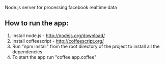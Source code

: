 Node.js server for processing facebook realtime data

How to run the app:
------------------
1. Install node.js - http://nodejs.org/download/
2. Install coffeescript - http://coffeescript.org/
3. Run "npm install" from the root directory of the project to install all the dependencies
4. To start the app run "coffee app.coffee"
